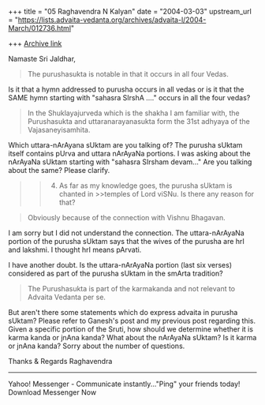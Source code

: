 +++
title = "05 Raghavendra N Kalyan"
date = "2004-03-03"
upstream_url = "https://lists.advaita-vedanta.org/archives/advaita-l/2004-March/012736.html"

+++
[Archive link](https://lists.advaita-vedanta.org/archives/advaita-l/2004-March/012736.html)

Namaste Sri Jaldhar,


>The purushasukta is notable in that it occurs in all four Vedas. 

Is it that a hymn addressed to purusha occurs in all vedas or is it that the SAME hymn starting with "sahasra SIrshA ...." occurs in all the four vedas?

>In the Shuklayajurveda which is the shakha I am familiar with, the
>Purushasukta and uttaranarayanasukta form the 31st adhyaya of the
>Vajasaneyisamhita.

Which uttara-nArAyana sUktam are you talking of? The purusha sUktam itself contains pUrva and uttara nArAyaNa portions. I was asking about the nArAyaNa sUktam starting with "sahasra SIrsham devam..." Are you talking about the same? Please clarify.

>> 4) As far as my knowledge goes, the purusha sUktam is chanted in >>temples of Lord viSNu. Is there any reason for that?

>Obviously because of the connection with Vishnu Bhagavan. 

I am sorry but I did not understand the connection. The uttara-nArAyaNa portion of the purusha sUktam says that the wives of the purusha are hrI and lakshmi. I thought hrI means pArvati. 

I have another doubt. Is the uttara-nArAyaNa portion (last six verses) considered as part of the purusha sUktam in the smArta tradition?

>The Purushasukta is part of the karmakanda and not relevant to Advaita
>Vedanta per se.

But aren't there some statements which do express advaita in purusha sUktam? Please refer to Ganesh's post and my previous post regarding this. Given a specific portion of the Sruti, how should we determine whether it is karma kanda or jnAna kanda? What about the nArAyaNa sUktam? Is it karma or jnAna kanda? Sorry about the number of questions.

Thanks & Regards
Raghavendra



---------------------------------
  Yahoo! Messenger - Communicate instantly..."Ping" your friends today! Download Messenger Now


